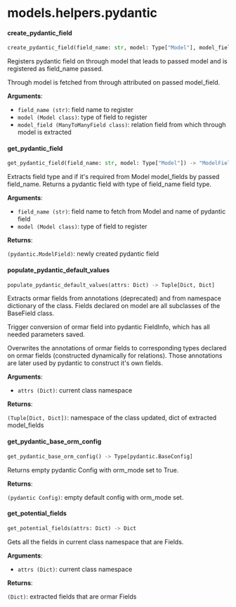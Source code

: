 <a name="models.helpers.pydantic"></a>
# models.helpers.pydantic

<a name="models.helpers.pydantic.create_pydantic_field"></a>
#### create\_pydantic\_field

```python
create_pydantic_field(field_name: str, model: Type["Model"], model_field: "ManyToManyField") -> None
```

Registers pydantic field on through model that leads to passed model
and is registered as field_name passed.

Through model is fetched from through attributed on passed model_field.

**Arguments**:

- `field_name (str)`: field name to register
- `model (Model class)`: type of field to register
- `model_field (ManyToManyField class)`: relation field from which through model is extracted

<a name="models.helpers.pydantic.get_pydantic_field"></a>
#### get\_pydantic\_field

```python
get_pydantic_field(field_name: str, model: Type["Model"]) -> "ModelField"
```

Extracts field type and if it's required from Model model_fields by passed
field_name. Returns a pydantic field with type of field_name field type.

**Arguments**:

- `field_name (str)`: field name to fetch from Model and name of pydantic field
- `model (Model class)`: type of field to register

**Returns**:

`(pydantic.ModelField)`: newly created pydantic field

<a name="models.helpers.pydantic.populate_pydantic_default_values"></a>
#### populate\_pydantic\_default\_values

```python
populate_pydantic_default_values(attrs: Dict) -> Tuple[Dict, Dict]
```

Extracts ormar fields from annotations (deprecated) and from namespace
dictionary of the class. Fields declared on model are all subclasses of the
BaseField class.

Trigger conversion of ormar field into pydantic FieldInfo, which has all needed
parameters saved.

Overwrites the annotations of ormar fields to corresponding types declared on
ormar fields (constructed dynamically for relations).
Those annotations are later used by pydantic to construct it's own fields.

**Arguments**:

- `attrs (Dict)`: current class namespace

**Returns**:

`(Tuple[Dict, Dict])`: namespace of the class updated, dict of extracted model_fields

<a name="models.helpers.pydantic.get_pydantic_base_orm_config"></a>
#### get\_pydantic\_base\_orm\_config

```python
get_pydantic_base_orm_config() -> Type[pydantic.BaseConfig]
```

Returns empty pydantic Config with orm_mode set to True.

**Returns**:

`(pydantic Config)`: empty default config with orm_mode set.

<a name="models.helpers.pydantic.get_potential_fields"></a>
#### get\_potential\_fields

```python
get_potential_fields(attrs: Dict) -> Dict
```

Gets all the fields in current class namespace that are Fields.

**Arguments**:

- `attrs (Dict)`: current class namespace

**Returns**:

`(Dict)`: extracted fields that are ormar Fields

